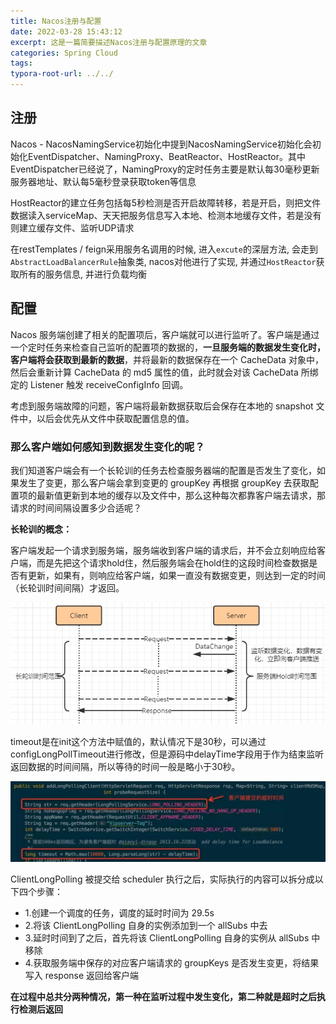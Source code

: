 ```yaml
---
title: Nacos注册与配置
date: 2022-03-28 15:43:12
excerpt: 这是一篇简要描述Nacos注册与配置原理的文章
categories: Spring Cloud
tags: 
typora-root-url: ../../
---
```


## 注册

Nacos - NacosNamingService初始化中提到NacosNamingService初始化会初始化EventDispatcher、NamingProxy、BeatReactor、HostReactor。其中EventDispatcher已经说了，NamingProxy的定时任务主要是默认每30毫秒更新服务器地址、默认每5毫秒登录获取token等信息

HostReactor的建立任务包括每5秒检测是否开启故障转移，若是开启，则把文件数据读入serviceMap、天天把服务信息写入本地、检测本地缓存文件，若是没有则建立缓存文件、监听UDP请求

在restTemplates / feign采用服务名调用的时候, 进入`excute`的深层方法, 会走到`AbstractLoadBalancerRule`抽象类, nacos对他进行了实现, 并通过`HostReactor`获取所有的服务信息, 并进行负载均衡

## 配置

Nacos 服务端创建了相关的配置项后，客户端就可以进行监听了。客户端是通过一个定时任务来检查自己监听的配置项的数据的，**一旦服务端的数据发生变化时，客户端将会获取到最新的数据**，并将最新的数据保存在一个 CacheData 对象中，然后会重新计算 CacheData 的 md5 属性的值，此时就会对该 CacheData 所绑定的 Listener 触发 receiveConfigInfo 回调。

考虑到服务端故障的问题，客户端将最新数据获取后会保存在本地的 snapshot 文件中，以后会优先从文件中获取配置信息的值。

### 那么客户端如何感知到数据发生变化的呢？

我们知道客户端会有一个长轮训的任务去检查服务器端的配置是否发生了变化，如果发生了变更，那么客户端会拿到变更的 groupKey 再根据 groupKey 去获取配置项的最新值更新到本地的缓存以及文件中，那么这种每次都靠客户端去请求，那请求的时间间隔设置多少合适呢？

**长轮训的概念：**

客户端发起一个请求到服务端，服务端收到客户端的请求后，并不会立刻响应给客户端，而是先把这个请求hold住，然后服务端会在hold住的这段时间检查数据是否有更新，如果有，则响应给客户端，如果一直没有数据变更，则达到一定的时间（长轮训时间间隔）才返回。

![img](image/Nacos%E6%B3%A8%E5%86%8C%E4%B8%8E%E9%85%8D%E7%BD%AE/2CF311CF-60DC-4520-82CA-75FBC68679E2_2.jpeg)

timeout是在init这个方法中赋值的，默认情况下是30秒，可以通过configLongPollTimeout进行修改，但是源码中delayTime字段用于作为结束监听返回数据的时间间隔，所以等待的时间一般是略小于30秒。

![img](/image/Nacos%E6%B3%A8%E5%86%8C%E4%B8%8E%E9%85%8D%E7%BD%AE/B1C9C3BA-7663-4D94-A57C-E4ED013ED484_2.jpeg)

ClientLongPolling 被提交给 scheduler 执行之后，实际执行的内容可以拆分成以下四个步骤：

- 1.创建一个调度的任务，调度的延时时间为 29.5s
- 2.将该 ClientLongPolling 自身的实例添加到一个 allSubs 中去
- 3.延时时间到了之后，首先将该 ClientLongPolling 自身的实例从 allSubs 中移除
- 4.获取服务端中保存的对应客户端请求的 groupKeys 是否发生变更，将结果写入 response 返回给客户端

**在过程中总共分两种情况，第一种在监听过程中发生变化，第二种就是超时之后执行检测后返回**